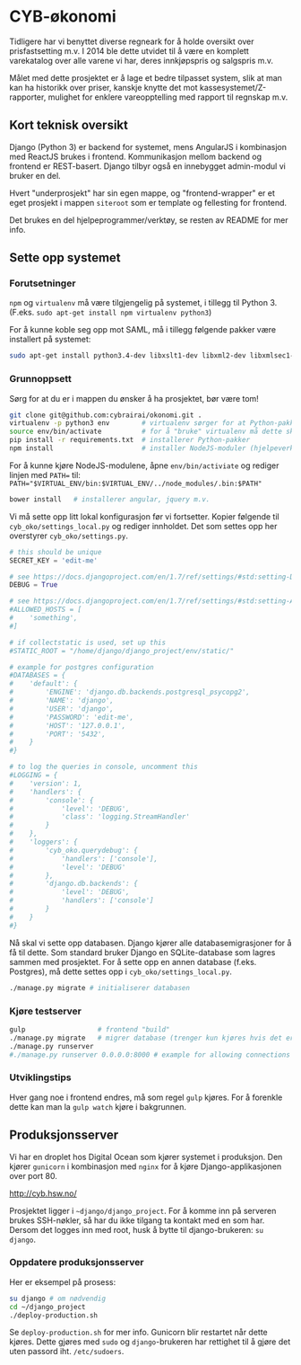 # CYB-økonomi
Tidligere har vi benyttet diverse regneark for å holde oversikt over prisfastsetting m.v. I 2014 ble dette utvidet til å være en komplett varekatalog over alle varene vi har, deres innkjøpspris og salgspris m.v.

Målet med dette prosjektet er å lage et bedre tilpasset system, slik at man kan ha historikk over priser, kanskje knytte det mot kassesystemet/Z-rapporter, mulighet for enklere vareopptelling med rapport til regnskap m.v.

## Kort teknisk oversikt
Django (Python 3) er backend for systemet, mens AngularJS i kombinasjon med ReactJS brukes i frontend. Kommunikasjon mellom backend og frontend er REST-basert. Django tilbyr også en innebygget admin-modul vi bruker en del.

Hvert "underprosjekt" har sin egen mappe, og "frontend-wrapper" er et eget prosjekt i mappen `siteroot` som er template og fellesting for frontend.

Det brukes en del hjelpeprogrammer/verktøy, se resten av README for mer info.

## Sette opp systemet

### Forutsetninger
`npm` og `virtualenv` må være tilgjengelig på systemet, i tillegg til Python 3. (F.eks. `sudo apt-get install npm virtualenv python3`)

For å kunne koble seg opp mot SAML, må i tillegg følgende pakker være installert på systemet:
```bash
sudo apt-get install python3.4-dev libxslt1-dev libxml2-dev libxmlsec1-dev
```

### Grunnoppsett
Sørg for at du er i mappen du ønsker å ha prosjektet, bør være tom!
```bash
git clone git@github.com:cybrairai/okonomi.git .
virtualenv -p python3 env        # virtualenv sørger for at Python-pakker er lokale for prosjektet
source env/bin/activate          # for å "bruke" virtualenv må dette skrives
pip install -r requirements.txt  # installerer Python-pakker
npm install                      # installer NodeJS-moduler (hjelpeverktøy) fra package.json
```

For å kunne kjøre NodeJS-modulene, åpne `env/bin/activiate` og rediger linjen med `PATH=` til:
`PATH="$VIRTUAL_ENV/bin:$VIRTUAL_ENV/../node_modules/.bin:$PATH"`

```bash
bower install   # installerer angular, jquery m.v.
```

Vi må sette opp litt lokal konfigurasjon før vi fortsetter. Kopier følgende til `cyb_oko/settings_local.py`
og rediger innholdet. Det som settes opp her overstyrer `cyb_oko/settings.py`.

```python
# this should be unique
SECRET_KEY = 'edit-me'

# see https://docs.djangoproject.com/en/1.7/ref/settings/#std:setting-DEBUG
DEBUG = True

# see https://docs.djangoproject.com/en/1.7/ref/settings/#std:setting-ALLOWED_HOSTS
#ALLOWED_HOSTS = [
#    'something',
#]

# if collectstatic is used, set up this
#STATIC_ROOT = "/home/django/django_project/env/static/"

# example for postgres configuration
#DATABASES = {
#    'default': {
#        'ENGINE': 'django.db.backends.postgresql_psycopg2',
#        'NAME': 'django',
#        'USER': 'django',
#        'PASSWORD': 'edit-me',
#        'HOST': '127.0.0.1',
#        'PORT': '5432',
#    }
#}

# to log the queries in console, uncomment this
#LOGGING = {
#    'version': 1,
#    'handlers': {
#        'console': {
#            'level': 'DEBUG',
#            'class': 'logging.StreamHandler'
#        }
#    },
#    'loggers': {
#        'cyb_oko.querydebug': {
#            'handlers': ['console'],
#            'level': 'DEBUG'
#        },
#        'django.db.backends': {
#            'level': 'DEBUG',
#            'handlers': ['console']
#        }
#    }
#}
```

Nå skal vi sette opp databasen. Django kjører alle databasemigrasjoner for å få til dette.
Som standard bruker Django en SQLite-database som lagres sammen med prosjektet.
For å sette opp en annen database (f.eks. Postgres), må dette settes opp i `cyb_oko/settings_local.py`.

```bash
./manage.py migrate # initialiserer databasen
```

### Kjøre testserver
```bash
gulp                  # frontend "build"
./manage.py migrate   # migrer database (trenger kun kjøres hvis det er gjort endringer i databaseskjemaer)
./manage.py runserver
#./manage.py runserver 0.0.0.0:8000 # example for allowing connections from others than local
```

### Utviklingstips
Hver gang noe i frontend endres, må som regel `gulp` kjøres. For å forenkle dette kan man la `gulp watch` kjøre i bakgrunnen.

## Produksjonsserver
Vi har en droplet hos Digital Ocean som kjører systemet i produksjon. Den kjører `gunicorn` i kombinasjon med `nginx` for å kjøre Django-applikasjonen over port 80.

http://cyb.hsw.no/

Prosjektet ligger i `~django/django_project`. For å komme inn på serveren brukes SSH-nøkler, så har du ikke tilgang ta kontakt med en som har. Dersom det logges inn med root, husk å bytte til django-brukeren: `su django`.

### Oppdatere produksjonsserver
Her er eksempel på prosess:
```bash
su django # om nødvendig
cd ~/django_project
./deploy-production.sh
```

Se `deploy-production.sh` for mer info. Gunicorn blir restartet når dette kjøres. Dette gjøres med `sudo` og `django`-brukeren har rettighet til å gjøre det uten passord iht. `/etc/sudoers`.
